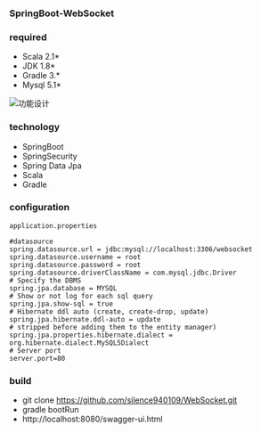 ### SpringBoot-WebSocket

### required
* Scala 2.1*
* JDK 1.8*
* Gradle 3.*
* Mysql 5.1*

![功能设计](https://github.com/scalad/WebSocket/blob/master/doc/image/function.png)

### technology

* SpringBoot
* SpringSecurity
* Spring Data Jpa
* Scala
* Gradle

### configuration
`application.properties`
    
    #datasource
	spring.datasource.url = jdbc:mysql://localhost:3306/websocket
	spring.datasource.username = root
	spring.datasource.password = root
	spring.datasource.driverClassName = com.mysql.jdbc.Driver
	# Specify the DBMS
	spring.jpa.database = MYSQL
	# Show or not log for each sql query
	spring.jpa.show-sql = true
	# Hibernate ddl auto (create, create-drop, update)
	spring.jpa.hibernate.ddl-auto = update
	# stripped before adding them to the entity manager)
	spring.jpa.properties.hibernate.dialect = org.hibernate.dialect.MySQL5Dialect	
	# Server port
	server.port=80
	
### build

* git clone https://github.com/silence940109/WebSocket.git
* gradle bootRun
* http://localhost:8080/swagger-ui.html